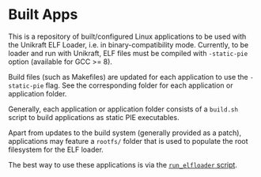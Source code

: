 # Built Apps

This is a repository of built/configured Linux applications to be used with the Unikraft ELF Loader, i.e. in binary-compatibility mode.
Currently, to be loader and run with Unikraft, ELF files must be compiled with `-static-pie` option (available for GCC >= 8).

Build files (such as Makefiles) are updated for each application to use the `-static-pie` flag.
See the corresponding folder for each application or application folder.

Generally, each application or application folder consists of a `build.sh` script to build applications as static PIE executables.

Apart from updates to the build system (generally provided as a patch), applications may feature a `rootfs/` folder that is used to populate the root filesystem for the ELF loader.

The best way to use these applications is via the [`run_elfloader` script](https://github.com/unikraft/run-app-elfloader).
